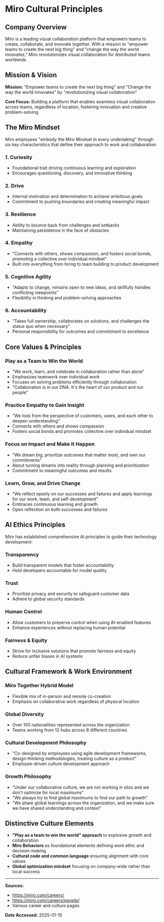 # Miro Cultural Principles

## Company Overview

Miro is a leading visual collaboration platform that empowers teams to create, collaborate, and innovate together. With a mission to "empower teams to create the next big thing" and "change the way the world innovates," Miro revolutionizes visual collaboration for distributed teams worldwide.

## Mission & Vision

**Mission:** "Empower teams to create the next big thing" and "Change the way the world innovates" by "revolutionizing visual collaboration"

**Core Focus:** Building a platform that enables seamless visual collaboration across teams, regardless of location, fostering innovation and creative problem-solving.

## The Miro Mindset

Miro employees "embody the Miro Mindset in every undertaking" through six key characteristics that define their approach to work and collaboration:

### 1. **Curiosity**
- Foundational trait driving continuous learning and exploration
- Encourages questioning, discovery, and innovative thinking

### 2. **Drive** 
- Internal motivation and determination to achieve ambitious goals
- Commitment to pushing boundaries and creating meaningful impact

### 3. **Resilience**
- Ability to bounce back from challenges and setbacks
- Maintaining persistence in the face of obstacles

### 4. **Empathy**
- "Connects with others, shows compassion, and fosters social bonds, promoting a collective over individual mindset"
- Built into everything from hiring to team building to product development

### 5. **Cognitive Agility**
- "Adapts to change, remains open to new ideas, and skillfully handles conflicting viewpoints"
- Flexibility in thinking and problem-solving approaches

### 6. **Accountability**
- "Takes full ownership, collaborates on solutions, and challenges the status quo when necessary"
- Personal responsibility for outcomes and commitment to excellence

## Core Values & Principles

### **Play as a Team to Win the World**
- "We work, learn, and celebrate in collaboration rather than alone"
- Emphasizes teamwork over individual work
- Focuses on solving problems efficiently through collaboration
- "Collaboration is in our DNA. It's the heart of our product and our people"

### **Practice Empathy to Gain Insight**
- "We look from the perspective of customers, users, and each other to deepen understanding"
- Connects with others and shows compassion
- Fosters social bonds and promotes collective over individual mindset

### **Focus on Impact and Make It Happen**
- "We dream big, prioritize outcomes that matter most, and own our commitments"
- About turning dreams into reality through planning and prioritization
- Commitment to meaningful outcomes and results

### **Learn, Grow, and Drive Change**
- "We reflect openly on our successes and failures and apply learnings for our work, team, and self-development"
- Embraces continuous learning and growth
- Open reflection on both successes and failures

## AI Ethics Principles

Miro has established comprehensive AI principles to guide their technology development:

### **Transparency**
- Build transparent models that foster accountability
- Hold developers accountable for model quality

### **Trust**
- Prioritize privacy and security to safeguard customer data
- Adhere to global security standards

### **Human Control**
- Allow customers to preserve control when using AI-enabled features
- Enhance experiences without replacing human potential

### **Fairness & Equity**
- Strive for inclusive solutions that promote fairness and equity
- Reduce unfair biases in AI systems

## Cultural Framework & Work Environment

### **Miro Together Hybrid Model**
- Flexible mix of in-person and remote co-creation
- Emphasis on collaborative work regardless of physical location

### **Global Diversity**
- Over 100 nationalities represented across the organization
- Teams working from 12 hubs across 8 different countries

### **Cultural Development Philosophy**
- "Co-designed by employees using agile development frameworks, design-thinking methodologies, treating culture as a product"
- Employee-driven culture development approach

### **Growth Philosophy**
- "Under our collaborative culture, we are not working in silos and we don't optimize for local maximums"
- "We always try to find global maximums to find our path to growth"
- "We share global learnings across the organization, and we make sure we have shared understanding and context"

## Distinctive Culture Elements

- **"Play as a team to win the world" approach** to explosive growth and collaboration
- **Miro Behaviors** as foundational elements defining work ethic and decision-making
- **Cultural code and common language** ensuring alignment with core values
- **Global optimization mindset** focusing on company-wide rather than local success

---

**Sources:**
- https://miro.com/careers/
- https://miro.com/careers/people/
- Various career and culture pages

**Date Accessed:** 2025-01-15